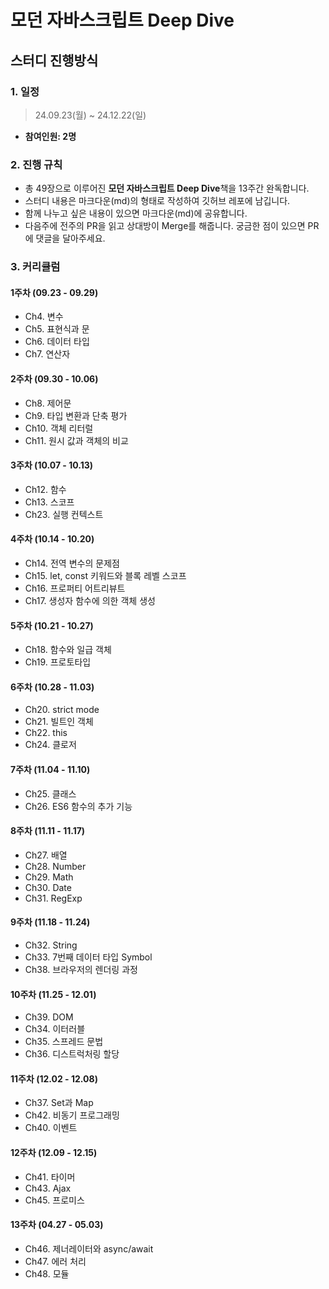 # 모던 자바스크립트 Deep Dive

## 스터디 진행방식

### 1. 일정

> 24.09.23(월) ~ 24.12.22(일)
> 
- **참여인원: 2명**

### 2. 진행 규칙

- 총 49장으로 이루어진 **모던 자바스크립트 Deep Dive**책을 13주간 완독합니다.
- 스터디 내용은 마크다운(md)의 형태로 작성하여 깃허브 레포에 남깁니다.
- 함께 나누고 싶은 내용이 있으면 마크다운(md)에 공유합니다.
- 다음주에 전주의 PR을 읽고 상대방이 Merge를 해줍니다. 궁금한 점이 있으면 PR에 댓글을 달아주세요. 

### 3. 커리큘럼

#### 1주차 (09.23 - 09.29) 
- Ch4. 변수
- Ch5. 표현식과 문
- Ch6. 데이터 타입
- Ch7. 연산자

#### 2주차 (09.30 - 10.06) 
- Ch8. 제어문
- Ch9. 타입 변환과 단축 평가
- Ch10. 객체 리터럴
- Ch11. 원시 값과 객체의 비교

#### 3주차 (10.07 - 10.13) 
- Ch12. 함수
- Ch13. 스코프
- Ch23. 실행 컨텍스트

#### 4주차 (10.14 - 10.20) 
- Ch14. 전역 변수의 문제점
- Ch15. let, const 키워드와 블록 레벨 스코프
- Ch16. 프로퍼티 어트리뷰트
- Ch17. 생성자 함수에 의한 객체 생성

#### 5주차 (10.21 - 10.27) 
- Ch18. 함수와 일급 객체
- Ch19. 프로토타입

#### 6주차 (10.28 - 11.03) 
- Ch20. strict mode
- Ch21. 빌트인 객체
- Ch22. this
- Ch24. 클로저

#### 7주차 (11.04 - 11.10) 
- Ch25. 클래스
- Ch26. ES6 함수의 추가 기능

#### 8주차 (11.11 - 11.17) 
- Ch27. 배열
- Ch28. Number
- Ch29. Math
- Ch30. Date
- Ch31. RegExp

#### 9주차 (11.18 - 11.24) 
- Ch32. String
- Ch33. 7번째 데이터 타입 Symbol
- Ch38. 브라우저의 렌더링 과정

#### 10주차 (11.25 - 12.01)
- Ch39. DOM
- Ch34. 이터러블
- Ch35. 스프레드 문법
- Ch36. 디스트럭처링 할당

#### 11주차 (12.02 - 12.08)
- Ch37. Set과 Map
- Ch42. 비동기 프로그래밍
- Ch40. 이벤트

#### 12주차 (12.09 - 12.15)
- Ch41. 타이머
- Ch43. Ajax
- Ch45. 프로미스

#### 13주차 (04.27 - 05.03)
- Ch46. 제너레이터와 async/await
- Ch47. 에러 처리
- Ch48. 모듈
